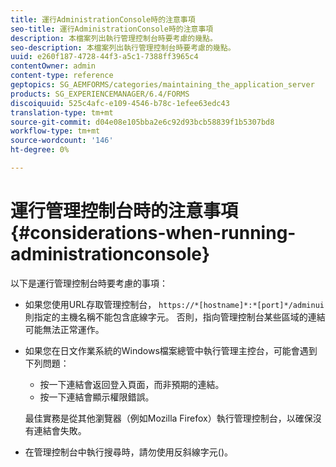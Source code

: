 ```yaml
---
title: 運行AdministrationConsole時的注意事項
seo-title: 運行AdministrationConsole時的注意事項
description: 本檔案列出執行管理控制台時要考慮的幾點。
seo-description: 本檔案列出執行管理控制台時要考慮的幾點。
uuid: e260f187-4728-44f3-a5c1-7388ff3965c4
contentOwner: admin
content-type: reference
geptopics: SG_AEMFORMS/categories/maintaining_the_application_server
products: SG_EXPERIENCEMANAGER/6.4/FORMS
discoiquuid: 525c4afc-e109-4546-b78c-1efee63edc43
translation-type: tm+mt
source-git-commit: d04e08e105bba2e6c92d93bcb58839f1b5307bd8
workflow-type: tm+mt
source-wordcount: '146'
ht-degree: 0%

---
```



# 運行管理控制台時的注意事項 {#considerations-when-running-administrationconsole}

以下是運行管理控制台時要考慮的事項：

* 如果您使用URL存取管理控制台， `https://*[hostname]*:*[port]*/adminui`則指定的主機名稱不能包含底線字元。 否則，指向管理控制台某些區域的連結可能無法正常運作。
* 如果您在日文作業系統的Windows檔案總管中執行管理主控台，可能會遇到下列問題：

   * 按一下連結會返回登入頁面，而非預期的連結。
   * 按一下連結會顯示權限錯誤。

   最佳實務是從其他瀏覽器（例如Mozilla Firefox）執行管理控制台，以確保沒有連結會失敗。

* 在管理控制台中執行搜尋時，請勿使用反斜線字元()。

